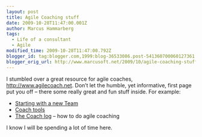 ```yaml
---
layout: post
title: Agile Coaching stuff
date: 2009-10-28T11:47:00.001Z
author: Marcus Hammarberg
tags:
  - Life of a consultant
  - Agile
modified_time: 2009-10-28T11:47:00.792Z
blogger_id: tag:blogger.com,1999:blog-36533086.post-541360700060127361
blogger_orig_url: http://www.marcusoft.net/2009/10/agile-coaching-stuff.html
---
```



I stumbled over a great resource for agile coaches,
<http://www.agilecoach.net>. Don’t let the humble, yet informative,
first page put you off – there some really great and fun stuff inside.
For example:

- <a
    href="http://www.agilecoach.net/coach-log/starting-out-with-a-new-team/"
    target="_blank">Starting with a new Team</a>
- <a href="http://www.agilecoach.net/coach-tools/" target="_blank">Coach
    tools</a>
- <a href="http://www.agilecoach.net/coach-log/" target="_blank">The Coach
    log</a> – how to do agile coaching

I know I will be spending a lot of time here.
